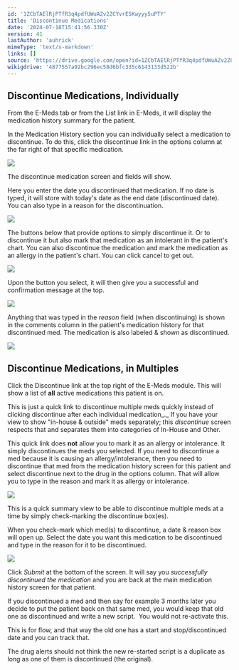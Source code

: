 ```yaml
---
id: '1ZCbTAElRjPTfR3q4pdfUWuAZv2ZCYvrESKwyyy5uPTY'
title: 'Discontinue Medications'
date: '2024-07-18T15:41:56.330Z'
version: 41
lastAuthor: 'auhrick'
mimeType: 'text/x-markdown'
links: []
source: 'https://drive.google.com/open?id=1ZCbTAElRjPTfR3q4pdfUWuAZv2ZCYvrESKwyyy5uPTY'
wikigdrive: '4877557a92bc296ec58d6bfc335c6143133d522b'
---
```

## Discontinue Medications, Individually

From the E-Meds tab or from the List link in E-Meds, it will display the medication history summary for the patient.

In the Medication History section you can individually select a medication to discontinue. To do this, click the discontinue link in the options column at the far right of that specific medication.

![](../discontinue-medications.assets/bd6e69bce02c444b0aa73343956ccfd3.png)

The discontinue medication screen and fields will show.

Here you enter the date you discontinued that medication. If no date is typed, it will store with today's date as the end date (discontinued date). You can also type in a reason for the discontinuation.

![](../discontinue-medications.assets/1330d1bbd59e9a33ca60eebc31fdb722.png)

The buttons below that provide options to simply discontinue it. Or to discontinue it but also mark that medication as an intolerant in the patient's chart. You can also discontinue the medication and mark the medication as an allergy in the patient's chart. You can click cancel to get out.

![](../discontinue-medications.assets/48610475736ead9173807145327e49a3.png)

Upon the button you select, it will then give you a successful and confirmation message at the top.

![](../discontinue-medications.assets/aa1987e38aaed0228c40c04261caccb3.png)

Anything that was typed in the *reason* field (when discontinuing) is shown in the comments column in the patient's medication history for that discontinued med. The medication is also labeled & shown as discontinued.

![](../discontinue-medications.assets/29e6e579307bbf7e5c4e7dc79576d5ee.png)

## Discontinue Medications, in Multiples

Click the Discontinue link at the top right of the E-Meds module. This will show a list of **all** active medications this patient is on.

This is just a quick link to discontinue multiple meds quickly instead of clicking discontinue after each individual medication_._ If you have your view to show "in-house & outside" meds separately; this *discontinue* screen respects that and separates them into categories of In-House and Other.

This quick link does **not** allow you to mark it as an allergy or intolerance. It simply discontinues the meds you selected. If you need to discontinue a med because it is causing an allergy/intolerance, then you need to discontinue that med from the medication history screen for this patient and select discontinue next to the drug in the options column. That will allow you to type in the reason and mark it as allergy or intolerance.

![](../discontinue-medications.assets/d54ef03ce1f92adfd0a597f56bd97dc0.png)

This is a quick summary view to be able to discontinue multiple meds at a time by simply check-marking the discontinue box(es).

When you check-mark which med(s) to discontinue, a date & reason box will open up. Select the date you want this medication to be discontinued and type in the reason for it to be discontinued.

![](../discontinue-medications.assets/adad2578909e9e61029e0a8b61ae146c.png)

Click *Submit* at the bottom of the screen. It will say you *successfully discontinued the medication* and you are back at the main medication history screen for that patient.

If you discontinued a med and then say for example 3 months later you decide to put the patient back on that same med, you would keep that old one as discontinued and write a new script.  You would not re-activate this.

This is for flow, and that way the old one has a start and stop/discontinued date and you can track that.

The drug alerts should not think the new re-started script is a duplicate as long as one of them is discontinued (the original).
